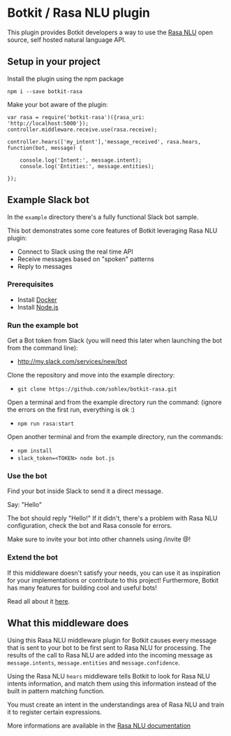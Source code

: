 # Botkit / Rasa NLU plugin

This plugin provides Botkit developers a way to use the [Rasa NLU](https://rasa.ai/) open source, self hosted natural language API.

## Setup in your project

Install the plugin using the npm package

`npm i --save botkit-rasa`

Make your bot aware of the plugin:
```
var rasa = require('botkit-rasa')({rasa_uri: 'http://localhost:5000'});
controller.middleware.receive.use(rasa.receive);

controller.hears(['my_intent'],'message_received', rasa.hears, function(bot, message) {

    console.log('Intent:', message.intent);
    console.log('Entities:', message.entities);    

});
```

## Example Slack bot
In the `example` directory there's a fully functional Slack bot sample.

This bot demonstrates some core features of Botkit
leveraging Rasa NLU plugin:
* Connect to Slack using the real time API
* Receive messages based on "spoken" patterns
* Reply to messages

### Prerequisites
* Install [Docker](https://www.docker.com/)
* Install [Node.js](https://nodejs.org/)

### Run the example bot
Get a Bot token from Slack (you will need this later when launching the bot from the command line):
* http://my.slack.com/services/new/bot

Clone the repository and move into the example directory:
* `git clone https://github.com/sohlex/botkit-rasa.git`

Open a terminal and from the example directory run the command:
(ignore the errors on the first run, everything is ok :)
* `npm run rasa:start`

Open another terminal and from the example directory, run the commands:
* `npm install`
* `slack_token=<TOKEN> node bot.js`

### Use the bot
Find your bot inside Slack to send it a direct message.

Say: "Hello"

The bot should reply "Hello!" If it didn't, there's a problem with
Rasa NLU configuration, check the bot and Rasa console for errors.

Make sure to invite your bot into other channels using /invite @<my bot>!

### Extend the bot

If this middleware doesn't satisfy your needs, you can use it as inspiration for your implementations or contribute to this project!
Furthermore, Botkit has many features for building cool and useful bots!

Read all about it [here](http://howdy.ai/botkit).

## What this middleware does
Using this Rasa NLU middleware plugin for Botkit causes every message that is sent to your bot to be first sent to Rasa NLU for processing. The results of the call to Rasa NLU are added into the incoming message as `message.intents`, `message.entities` and `message.confidence`.

Using the Rasa NLU `hears` middleware tells Botkit to look for Rasa NLU intents information, and match them using this information instead of the built in pattern matching function.

You must create an intent in the understandings area of Rasa NLU and train it to register certain expressions.

More informations are available in the [Rasa NLU documentation](https://rasa-nlu.readthedocs.io/en/latest/)
